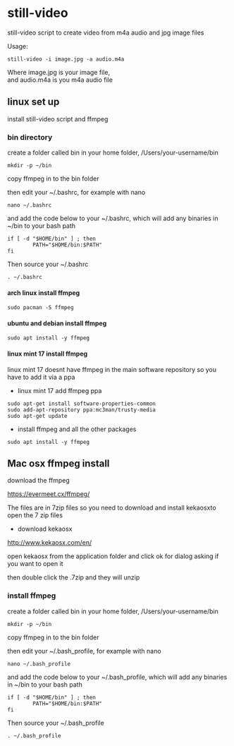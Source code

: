 # still-video 

still-video script to create video from m4a audio and jpg image files

Usage:

```
still-video -i image.jpg -a audio.m4a
```

Where image.jpg is your image file,  
and audio.m4a is you m4a audio file

## linux set up

install still-video script and ffmpeg

### bin directory

create a folder called bin in your home folder, /Users/your-username/bin

```
mkdir -p ~/bin
```

copy ffmpeg in to the bin folder

then edit your ~/.bashrc, for example with nano

```
nano ~/.bashrc
```

and add the code below to your ~/.bashrc, 
which will add any binaries in ~/bin to your bash path


```
if [ -d "$HOME/bin" ] ; then
        PATH="$HOME/bin:$PATH"
fi
```
 
Then source your ~/.bashrc

```
. ~/.bashrc
```

#### arch linux install ffmpeg

```
sudo pacman -S ffmpeg
```

#### ubuntu and debian install ffmpeg

```
sudo apt install -y ffmpeg
```
#### linux mint 17 install ffmpeg

linux mint 17 doesnt have ffmpeg in the main software repository so you have to add it via a ppa

* linux mint 17 add ffmpeg ppa

```
sudo apt-get install software-properties-common
sudo add-apt-repository ppa:mc3man/trusty-media
sudo apt-get update
```
* install ffmpeg and all the other packages

```
sudo apt install -y ffmpeg
```

## Mac osx ffmpeg install

download the ffmpeg

https://evermeet.cx/ffmpeg/
 
The files are in 7zip files 
so you need to download and install kekaosxto open the 7 zip files
 
* download kekaosx 

http://www.kekaosx.com/en/


open kekaosx from the application folder and click ok for dialog asking if you want to open it

then double click the .7zip and they will unzip


### install ffmpeg

create a folder called bin in your home folder, /Users/your-username/bin

```
mkdir -p ~/bin
```

copy ffmpeg in to the bin folder

then edit your ~/.bash_profile, for example with nano

```
nano ~/.bash_profile
```

and add the code below to your ~/.bash_profile, 
which will add any binaries in ~/bin to your bash path


```
if [ -d "$HOME/bin" ] ; then
        PATH="$HOME/bin:$PATH"
fi
```
 
Then source your ~/.bash_profile

```
. ~/.bash_profile
```
